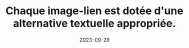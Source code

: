 ---
N: '112'
Rubrique: Images et médias
title: Chaque image-lien est dotée d'une alternative textuelle appropriée. 
detail: Chaque image-lien est dotée d'une alternative textuelle appropriée. 
abstract: 
categories: [" Images et médias"]
agrege: O4112-E023
opquast: '4 112'
indiceebook: '23'
description: "Règle n° 023"
weight:  023
actif: '1'
layout: rules
date: 2023-09-28
tags: ["", ""]
objectif: ["", ""]
Meo: [""]
Controle: ""
Author: "Opquast"
steps: ["", ""]
---